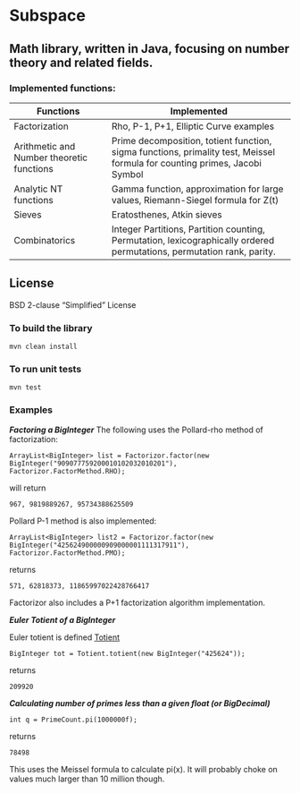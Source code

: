 # Subspace

## Math library, written in Java, focusing on number theory and related fields.

### Implemented functions:

| Functions                                 | Implemented                                                                                                                 |
|-------------------------------------------|-----------------------------------------------------------------------------------------------------------------------------|
| Factorization                             | Rho, P-1, P+1, Elliptic Curve examples                                                                                      |
| Arithmetic and Number theoretic functions | Prime decomposition, totient function, sigma functions, primality test, Meissel formula for  counting primes, Jacobi Symbol |
| Analytic NT functions                     | Gamma function, approximation for large values, Riemann-Siegel formula for Z(t)                                             |
| Sieves                                    | Eratosthenes, Atkin sieves                                                                                                  |
| Combinatorics                             | Integer Partitions, Partition counting, Permutation, lexicographically ordered permutations, permutation rank, parity.      |

## License
BSD 2-clause “Simplified” License

### To build the library

`mvn clean install`

### To run unit tests

`mvn test`

### Examples 

**<i>Factoring a BigInteger</i>**
The following uses the Pollard-rho method of factorization:

`ArrayList<BigInteger> list = Factorizor.factor(new BigInteger("909077759200010102032010201"), Factorizor.FactorMethod.RHO);`

will return

`967, 9819889267, 95734388625509`

Pollard P-1 method is also implemented:

`ArrayList<BigInteger> list2 = Factorizor.factor(new BigInteger("425624900000909000001111317911"), Factorizor.FactorMethod.PMO);`

returns 

 `571, 62818373, 11865997022428766417`
 
 Factorizor also includes a P+1 factorization algorithm implementation.
 
 
**<i>Euler Totient of a BigInteger</i>**
 
 Euler totient is defined [Totient](https://en.wikipedia.org/wiki/Euler%27s_totient_function)
 
 `BigInteger tot = Totient.totient(new BigInteger("425624"));`
 
 returns
 
 `209920`
 
 **<i> Calculating number of primes less than a given float (or BigDecimal)</i>**
 
 `int q = PrimeCount.pi(1000000f);`
 
 returns
 
 `78498`
 
 This uses the Meissel formula to calculate pi(x). It will probably choke on values much larger than 10 million though.
